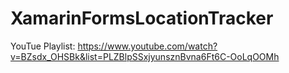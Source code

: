 # XamarinFormsLocationTracker

YouTue Playlist: https://www.youtube.com/watch?v=BZsdx_OHSBk&list=PLZBlpSSxjyunsznBvna6Ft6C-OoLqOOMh
